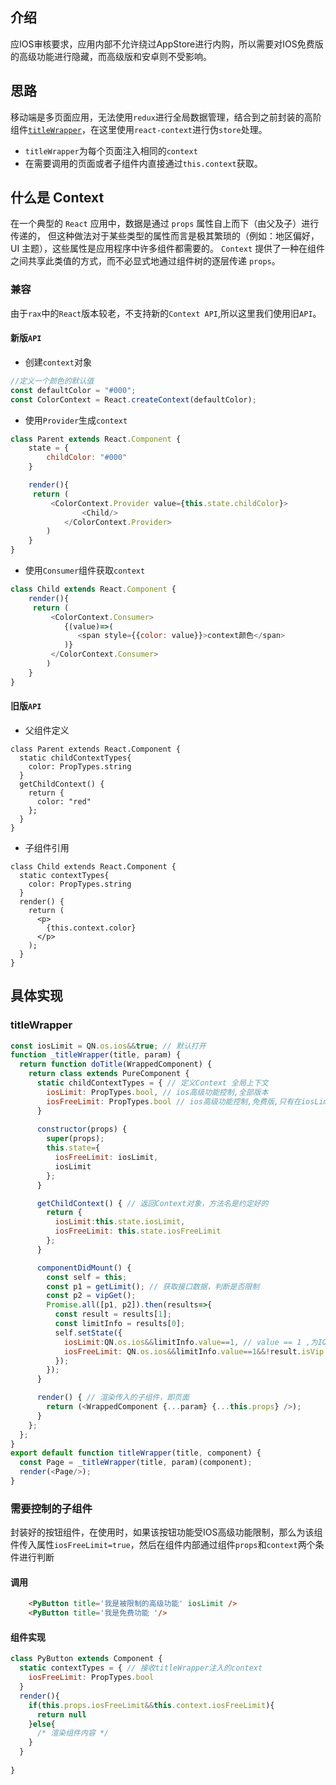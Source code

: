 ## 介绍
应IOS审核要求，应用内部不允许绕过AppStore进行内购，所以需要对IOS免费版的高级功能进行隐藏，而高级版和安卓则不受影响。
## 思路
移动端是多页面应用，无法使用`redux`进行全局数据管理，结合到之前封装的高阶组件[`titleWrapper`](/docs/React/titleWrapper.html)，在这里使用`react-context`进行伪`store`处理。

- `titleWrapper`为每个页面注入相同的`context`
- 在需要调用的页面或者子组件内直接通过`this.context`获取。

<Picture src="context2.jpg"/>

## 什么是 Context
在一个典型的 `React` 应用中，数据是通过 `props` 属性自上而下（由父及子）进行传递的，
但这种做法对于某些类型的属性而言是极其繁琐的（例如：地区偏好，UI 主题），这些属性是应用程序中许多组件都需要的。
`Context` 提供了一种在组件之间共享此类值的方式，而不必显式地通过组件树的逐层传递 `props`。
### 兼容
由于`rax`中的`React`版本较老，不支持新的`Context API`,所以这里我们使用旧`API`。
#### 新版`API`
- 创建`context`对象
```js
//定义一个颜色的默认值
const defaultColor = "#000";
const ColorContext = React.createContext(defaultColor);
```
- 使用`Provider`生成`context`
```js
class Parent extends React.Component {
    state = {
        childColor: "#000"
    }

    render(){
     return (
         <ColorContext.Provider value={this.state.childColor}>
                <Child/>
            </ColorContext.Provider>
        )
    }    
}
``` 
- 使用`Consumer`组件获取`context`
```js
class Child extends React.Component {
    render(){
     return (
         <ColorContext.Consumer>
            {(value)=>(
               <span style={{color: value}}>context颜色</span>
            )}
         </ColorContext.Consumer>
        )
    }    
}
```
#### 旧版`API`
- 父组件定义
```js{2,3,4}
class Parent extends React.Component {
  static childContextTypes{
    color: PropTypes.string
  }
  getChildContext() {
    return {
      color: "red"
    };
  }
}
```
- 子组件引用
```js{2,3,4,8}
class Child extends React.Component {
  static contextTypes{
    color: PropTypes.string
  }
  render() {
    return (
      <p>
        {this.context.color}
      </p>
    );
  }
}
```
## 具体实现

### titleWrapper
```js
const iosLimit = QN.os.ios&&true; // 默认打开
function _titleWrapper(title, param) {
  return function doTitle(WrappedComponent) {
    return class extends PureComponent {
      static childContextTypes = { // 定义Context 全局上下文
        iosLimit: PropTypes.bool, // ios高级功能控制,全部版本
        iosFreeLimit: PropTypes.bool // ios高级功能控制,免费版,只有在iosLimit为true时，才限制免费版功能，否则该项始终为false
      }
      
      constructor(props) {
        super(props);
        this.state={
          iosFreeLimit: iosLimit,
          iosLimit
        };
      }

      getChildContext() { // 返回Context对象，方法名是约定好的
        return {
          iosLimit:this.state.iosLimit,
          iosFreeLimit: this.state.iosFreeLimit
        };
      }

      componentDidMount() {
        const self = this;
        const p1 = getLimit(); // 获取接口数据，判断是否限制
        const p2 = vipGet();
        Promise.all([p1, p2]).then(results=>{
          const result = results[1];
          const limitInfo = results[0];
          self.setState({
            iosLimit:QN.os.ios&&limitInfo.value==1, // value == 1 ,为IOS所有版本限制高级功能
            iosFreeLimit: QN.os.ios&&limitInfo.value==1&&!result.isVip // IOS限制的前提下，只对免费版限制的功能
          });
        });
      }

      render() { // 渲染传入的子组件，即页面
        return (<WrappedComponent {...param} {...this.props} />);
      }
    };
  };
}
export default function titleWrapper(title, component) {
  const Page = _titleWrapper(title, param)(component);
  render(<Page/>);
}
```
### 需要控制的子组件
封装好的按钮组件，在使用时，如果该按钮功能受IOS高级功能限制，那么为该组件传入属性`iosFreeLimit=true`，然后在组件内部通过组件`props`和`context`两个条件进行判断

#### 调用
```html
    <PyButton title='我是被限制的高级功能' iosLimit />
    <PyButton title='我是免费功能 '/>
```
#### 组件实现
```js
class PyButton extends Component {
  static contextTypes = { // 接收titleWrapper注入的context
    iosFreeLimit: PropTypes.bool
  }
  render(){
    if(this.props.iosFreeLimit&&this.context.iosFreeLimit){
      return null
    }else{
      /* 渲染组件内容 */
    }
  }
  
}
```
